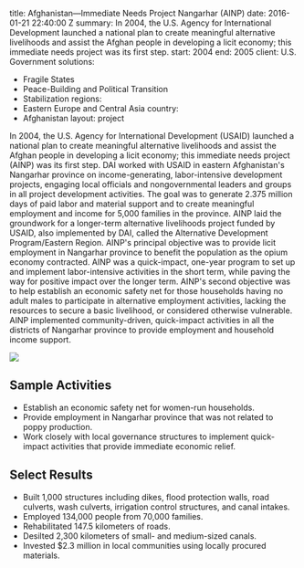 
title: Afghanistan—Immediate Needs Project Nangarhar (AINP)
date: 2016-01-21 22:40:00 Z
summary: In 2004, the U.S. Agency for International Development launched a national
  plan to create meaningful alternative livelihoods and assist the Afghan people in
  developing a licit economy; this immediate needs project was its first step.
start: 2004
end: 2005
client: U.S. Government
solutions:
- Fragile States
- Peace-Building and Political Transition
- Stabilization
regions:
- Eastern Europe and Central Asia
country:
- Afghanistan
layout: project


In 2004, the U.S. Agency for International Development (USAID) launched a national plan to create meaningful alternative livelihoods and assist the Afghan people in developing a licit economy; this immediate needs project (AINP) was its first step. DAI worked with USAID in eastern Afghanistan's Nangarhar province on income-generating, labor-intensive development projects, engaging local officials and nongovernmental leaders and groups in all project development activities. The goal was to generate 2.375 million days of paid labor and material support and to create meaningful employment and income for 5,000 families in the province. AINP laid the groundwork for a longer-term alternative livelihoods project funded by USAID, also implemented by DAI, called the Alternative Development Program/Eastern Region. AINP's principal objective was to provide licit employment in Nangarhar province to benefit the population as the opium economy contracted. AINP was a quick-impact, one-year program to set up and implement labor-intensive activities in the short term, while paving the way for positive impact over the longer term. AINP's second objective was to help establish an economic safety net for those households having no adult males to participate in alternative employment activities, lacking the resources to secure a basic livelihood, or considered otherwise vulnerable. AINP implemented community-driven, quick-impact activities in all the districts of Nangarhar province to provide employment and household income support.

![][2]

## Sample Activities

* Establish an economic safety net for women-run households.
* Provide employment in Nangarhar province that was not related to poppy production.
* Work closely with local governance structures to implement quick-impact activities that provide immediate economic relief.

##  Select Results

* Built 1,000 structures including dikes, flood protection walls, road culverts, wash culverts, irrigation control structures, and canal intakes.
* Employed 134,000 people from 70,000 families.
* Rehabilitated 147.5 kilometers of roads.
* Desilted 2,300 kilometers of small- and medium-sized canals.
* Invested $2.3 million in local communities using locally procured materials.

[2]: https://assetify-dai.com/projects/AINP-1.jpg
